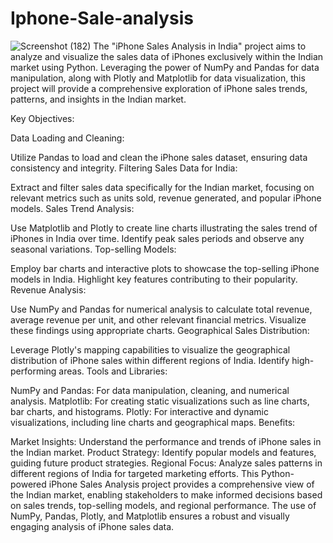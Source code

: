 # Iphone-Sale-analysis
![Screenshot (182)](https://github.com/RaushanKumar6917/Iphone-Sale-analysis/assets/107170304/80952d57-c0cf-4c94-8e8b-d99d3adf3700)
The "iPhone Sales Analysis in India" project aims to analyze and visualize the sales data of iPhones exclusively within the Indian market using Python. Leveraging the power of NumPy and Pandas for data manipulation, along with Plotly and Matplotlib for data visualization, this project will provide a comprehensive exploration of iPhone sales trends, patterns, and insights in the Indian market.

Key Objectives:

Data Loading and Cleaning:

Utilize Pandas to load and clean the iPhone sales dataset, ensuring data consistency and integrity.
Filtering Sales Data for India:

Extract and filter sales data specifically for the Indian market, focusing on relevant metrics such as units sold, revenue generated, and popular iPhone models.
Sales Trend Analysis:

Use Matplotlib and Plotly to create line charts illustrating the sales trend of iPhones in India over time. Identify peak sales periods and observe any seasonal variations.
Top-selling Models:

Employ bar charts and interactive plots to showcase the top-selling iPhone models in India. Highlight key features contributing to their popularity.
Revenue Analysis:

Use NumPy and Pandas for numerical analysis to calculate total revenue, average revenue per unit, and other relevant financial metrics. Visualize these findings using appropriate charts.
Geographical Sales Distribution:

Leverage Plotly's mapping capabilities to visualize the geographical distribution of iPhone sales within different regions of India. Identify high-performing areas.
Tools and Libraries:

NumPy and Pandas: For data manipulation, cleaning, and numerical analysis.
Matplotlib: For creating static visualizations such as line charts, bar charts, and histograms.
Plotly: For interactive and dynamic visualizations, including line charts and geographical maps.
Benefits:

Market Insights: Understand the performance and trends of iPhone sales in the Indian market.
Product Strategy: Identify popular models and features, guiding future product strategies.
Regional Focus: Analyze sales patterns in different regions of India for targeted marketing efforts.
This Python-powered iPhone Sales Analysis project provides a comprehensive view of the Indian market, enabling stakeholders to make informed decisions based on sales trends, top-selling models, and regional performance. The use of NumPy, Pandas, Plotly, and Matplotlib ensures a robust and visually engaging analysis of iPhone sales data.
